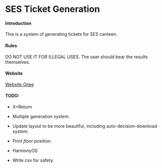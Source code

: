 # SES Ticket Generation

#### Introduction

This is a system of generating tickets for SES canteen.

#### Rules

DO NOT USE IT FOR ILLEGAL USES. The user should bear the results themselves.

#### Website

[Website Gitee](https://jiubugaosuni.gitee.io/sesticket-gen)

#### TODO:

- X=Return

- Multiple generation system.

- Update layout to be more beautiful, including auto-decision-download system.

- Print *floor* position.

- HarmonyOS

- Write csv for safety.